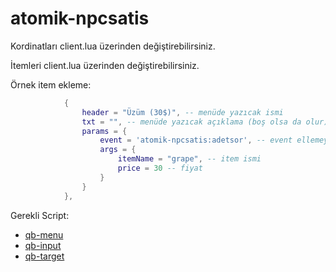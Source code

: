 # atomik-npcsatis

Kordinatları client.lua üzerinden değiştirebilirsiniz.

İtemleri client.lua üzerinden değiştirebilirsiniz.

Örnek item ekleme:

```lua
            {
                header = "Üzüm (30$)", -- menüde yazıcak ismi
                txt = "", -- menüde yazıcak açıklama (boş olsa da olur)
                params = {
                    event = 'atomik-npcsatis:adetsor', -- event ellemeyin
                    args = {
                        itemName = "grape", -- item ismi
                        price = 30 -- fiyat
                    }
                }
            },
```

Gerekli Script:

- [qb-menu](https://github.com/qbcore-framework/qb-menu)
- [qb-input](https://github.com/qbcore-framework/qb-input)
- [qb-target](https://github.com/qbcore-framework/qb-target)
